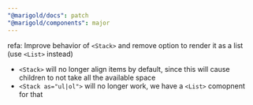 ```yaml
---
"@marigold/docs": patch
"@marigold/components": major
---
```


refa: Improve behavior of `<Stack>` and remove option to render it as a list (use `<List>` instead)

- `<Stack>` will no longer align items by default, since this will cause children to not take all the available space
- `<Stack as="ul|ol">` will no longer work, we have a `<List>` comopnent for that
